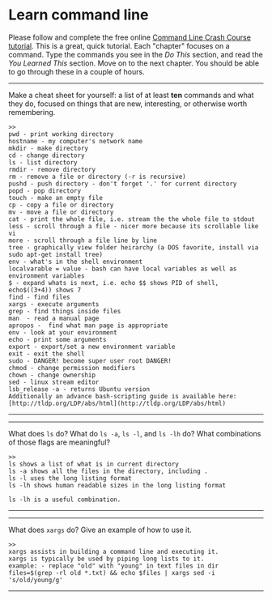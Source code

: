 # Learn command line

Please follow and complete the free online [Command Line Crash Course
tutorial](http://cli.learncodethehardway.org/book/). This is a great,
quick tutorial. Each "chapter" focuses on a command. Type the commands
you see in the _Do This_ section, and read the _You Learned This_
section. Move on to the next chapter. You should be able to go through
these in a couple of hours.


---

Make a cheat sheet for yourself: a list of at least **ten** commands and what they do, focused on things that are new, interesting, or otherwise worth remembering.

    >>
    pwd - print working directory 
    hostname - my computer's network name 
    mkdir - make directory
    cd - change directory
    ls - list directory
    rmdir - remove directory
    rm - remove a file or directory (-r is recursive)
    pushd - push directory - don't forget '.' for current directory
    popd - pop directory
    touch - make an empty file
    cp - copy a file or directory
    mv - move a file or directory
    cat - print the whole file, i.e. stream the the whole file to stdout
    less - scroll through a file - nicer more because its scrollable like vi
    more - scroll through a file line by line
    tree - graphically view folder heirarchy (a DOS favorite, install via sudo apt-get install tree)
    env - what's in the shell environment
    localvarable = value - bash can have local variables as well as environment variables
    $ - expand whats is next, i.e. echo $$ shows PID of shell, echo$((3+4)) shows 7
    find - find files
    xargs - execute arguments
    grep - find things inside files
    man  - read a manual page
    apropos -  find what man page is appropriate
    env - look at your environment
    echo - print some arguments
    export - export/set a new environment variable
    exit - exit the shell
    sudo - DANGER! become super user root DANGER!
    chmod - change permission modifiers
    chown - change ownership 
    sed - linux stream editor
    lsb_release -a - returns Ubuntu version
    Additionally an advance bash-scripting guide is available here:
    [http://tldp.org/LDP/abs/html](http://tldp.org/LDP/abs/html)

---


---

What does `ls` do? What do `ls -a`, `ls -l`, and `ls -lh` do? What combinations of those flags are meaningful?

    >>
    ls shows a list of what is in current directory
    ls -a shows all the files in the directory, including .
    ls -l uses the long listing format 
    ls -lh shows human readable sizes in the long listing format
    
    ls -lh is a useful combination.

---


---

What does `xargs` do? Give an example of how to use it.

    >>
    xargs assists in building a command line and executing it.
    xargs is typically be used by piping long lists to it.
    example: - replace "old" with "young" in text files in dir
    files=$(grep -rl old *.txt) && echo $files | xargs sed -i 's/old/young/g'

---

